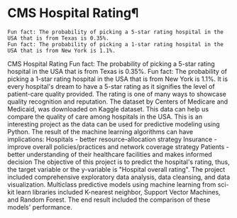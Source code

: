 # CMS Hospital Rating¶

	Fun fact: The probability of picking a 5-star rating hospital in the USA that is from Texas is 0.35%.
	Fun fact: The probability of picking a 1-star rating hospital in the USA that is from New York is 1.1%.



CMS Hospital Rating
Fun fact: The probability of picking a 5-star rating hospital in the USA that is from Texas is 0.35%.
Fun fact: The probability of picking a 1-star rating hospital in the USA that is from New York is 1.1%.
It is every hospital's dream to have a 5-star rating as it signifies the level of patient-care quality provided. The rating is one of many ways to showcase quality recognition and reputation. The dataset by Centers of Medicare and Medicaid, was downloaded on Kaggle dataset. This data can help us compare the quality of care among hospitals in the USA. This is an interesting project as the data can be used for predictive modeling using Python. The result of the machine learning algorithms can have implications:
Hospitals - better resource-allocation strategy
Insurance - improve overall policies/practices and network coverage strategy
Patients - better understanding of their healthcare facilities and makes informed decision
The objective of this project is to predict the hospital's rating, thus, the target variable or the y-variable is "Hospital overall rating".
The project included comprehensive exploratory data analysis, data cleansing, and data visualization. Multiclass predictive models using machine learning from sci-kit learn libraries included K-nearest neighbor, Support Vector Machines, and Random Forest. The end result included the comparison of these models' performance.
